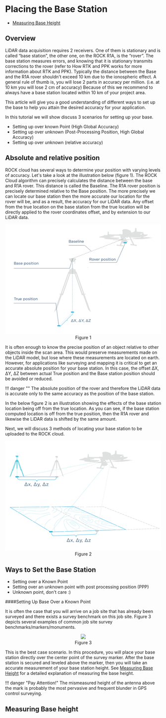 # Placing the Base Station
* [Measuring Base Height](#measuring-base-height)

## Overview

LiDAR data acquisition requires 2 receivers. One of them is stationary and is called “base station”, the other one, on the ROCK R1A, is the “rover”. The base station measures errors, and knowing that it is stationary transmits corrections to the rover (refer to How RTK and PPK works for more information about RTK and PPK). Typically the distance between the Base and the R1A rover shouldn't exceed 10 km due to the ionospheric effect. A general rule of thumb is, you will lose 2 parts in accuracy per million.  (i.e. at 10 km you will lose 2 cm of accuracy)  Because of this we recommend to always have a base station located within 10 km of your project area.

This article will give you a good understanding of different ways to set up the base to help you attain the desired accuracy for your application.

In this tutorial we will show discuss 3 scenarios for setting up your base.

* Setting up over known Point (High Global Accuracy)
* Setting up over unknown (Post-Processing Position, High Global Accuracy)
* Setting up over unknown (relative accuracy)



## Absolute and relative position

ROCK cloud has several ways to determine your position with varying levels of accuracy. Let's take a look at the illustration below (figure 1). The ROCK Cloud algorithm can precisely calculates the distance between the base and R1A rover. This distance is called the Baseline. The R1A rover position is precisely determined relative to the Base position.  The more precisely we can locate our base station then the more accurate our location for the rover will be, and as a result, the accuracy for our LiDAR data.  Any offset from the true location on the base station from the true location will be directly applied to the rover coordinates offset, and by extension to our LiDAR data.  

<div style="text-align: center;">
  <img src="../../img/Base-Rover-diagram.png" style="width: 600px;">
  <figcaption>Figure 1</figcaption>
</div>


It is often enough to know the precise position of an object relative to other objects inside the scan area.  This would preserve measurements made on the LiDAR model, but lose where these measurements are located on earth.  However, for applications like surveying and mapping it is critical to get an accurate absolute position for your base station. In this case, the offset ΔX, ΔY, ΔZ between actual True position and the Base station position should be avoided or reduced.

!!! danger ""
    The absolute position of the rover and therefore the LiDAR data is accurate only to the same accuracy as the position of the base station.

In the below figure 2 is an illustration showing the effects of the base station location
being off from the true location.  As you can see, if the base station computed location is off from the true position, then the R1A rover and likewise the LiDAR data is shifted by the same amount.  

Next, we will discuss 3 methods of locating your base station to be uploaded to the ROCK cloud.

<div style="text-align: center;">
    <img src="../../img/LiDAR-Shift.png" style="width: 600px;">
    <figcaption>Figure 2</figcaption>
</div>




## Ways to Set the Base Station

* Setting over a Known Point
* Setting over an unknown point with post processing position (PPP)
* Unknown point, don't care :)

####Setting Up Base Over a Known Point

It is often the case that you will arrive on a job site that has already been surveyed and there exists a survey benchmark on this job site.  Figure 3 depicts several examples of common job site survey benchmarks/markers/monuments.

<div style="text-align: center;">
    <img src="../../img/GCP.png" style="width: 600px;">
    <figcaption>Figure 3</figcaption>
</div>


This is the best case scenario. In this procedure, you will place your base station directly over the center point of the survey marker.  After the base station is secured and leveled above the marker, then you will take an accurate measurement of your base station height.  See [Measuring Base Height](#measuring-base-height) for a detailed explanation of measuring the base height.

!!! danger "Pay Attention!"
    The mismeasured height of the antenna above the mark is probably the most pervasive and frequent blunder in GPS control surveying.

## Measuring Base height
